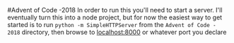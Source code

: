 #Advent of Code -2018
In order to run this you'll need to start a server. I'll eventually turn this into a node project, but for now the easiest way to get started is to run `python -m SimpleHTTPServer` from the `Advent of Code - 2018` directory, then browse to [localhost:8000](localhost:8000) or whatever port you declare

